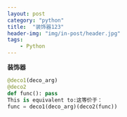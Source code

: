 ```yaml
---
layout: post
category: "python"
title:  "装饰器123"
header-img: "img/in-post/header.jpg"
tags:
    - Python
---
```


**装饰器**

```python
@deco1(deco_arg)
@deco2
def func(): pass
This is equivalent to:这等价于：
func = deco1(deco_arg)(deco2(func))
```

